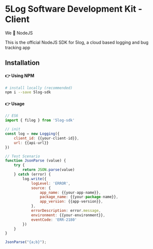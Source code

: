 # 5Log Software Development Kit - Client

We 🫶 NodeJS

This is the official NodeJS SDK for 5log, a cloud based logging and bug tracking app


## Installation

#### 👉 Using NPM
```bash
# install locally (recommended)
npm i --save 5log-sdk
```

#### 👉 Usage
```javascript
// ES6
import { filog } from '5log-sdk'

// init
const log = new Logging({
    client_id: {{your-client-id}},
    url: {{api-url}}
})

// Test Scenario
function JsonParse (value) {
    try {
        return JSON.parse(value)
    } catch (error) {
        log.write({
            logLevel: 'ERROR',
            source: {
                app_name: {{your-app-name}},
                package_name: {{your-package-name}},
                app_version: {{app-version}},
            },
            errorDescription: error.message,
            environment: {{your-environment}},
            eventCode: 'ERR-2180'
        })
    }
}

JsonParse("{a;b}");
```


